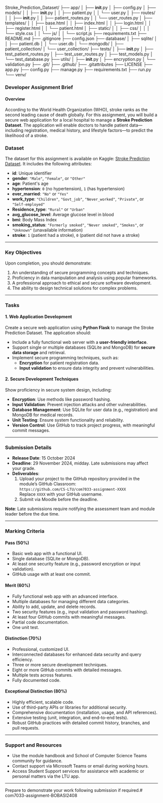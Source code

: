 Stroke_Prediction_Dataset/
├── app/
│   ├── __init__.py
│   ├── config.py
│   ├── models/
│   │   ├── __init__.py
│   │   ├── patient.py
│   │   └── user.py
│   ├── routes/
│   │   ├── __init__.py
│   │   ├── patient_routes.py
│   │   └── user_routes.py
│   ├── templates/
│   │   ├── base.html
│   │   ├── index.html
│   │   ├── login.html
│   │   ├── register.html
│   │   └── patient.html
│   ├── static/
│   │   ├── css/
│   │   │   └── style.css
│   │   └── js/
│   │       └── script.js
├── requirements.txt
├── README.md
├── .gitignore
├── config.json
├── database/
│   ├── sqlite/
│   │   ├── patient.db
│   │   └── user.db
│   └── mongodb/
│       ├── patient_collection/
│       └── user_collection/
├── tests/
│   ├── __init__.py
│   ├── test_patient_routes.py
│   ├── test_user_routes.py
│   ├── test_models.py
│   └── test_database.py
├── utils/
│   ├── __init__.py
│   ├── encryption.py
│   └── validation.py
├── .git/
├── .github/
├── .gitattributes
├── LICENSE
├── app.py
├── config.py
├── manage.py
├── requirements.txt
├── run.py
└── venv/


### Developer Assignment Brief  

#### **Overview**
According to the World Health Organization (WHO), stroke ranks as the second leading cause of death globally. For this assignment, you will build a secure web application for a local hospital to manage a **Stroke Prediction Dataset**. The application will enable doctors to handle patient data—including registration, medical history, and lifestyle factors—to predict the likelihood of a stroke.  
### **Dataset**  
The dataset for this assignment is available on Kaggle: [Stroke Prediction Dataset](https://www.kaggle.com/datasets/fedesoriano/stroke-prediction-dataset/data). It includes the following attributes:  
- **id**: Unique identifier  
- **gender**: `"Male"`, `"Female"`, or `"Other"`  
- **age**: Patient's age  
- **hypertension**: `0` (no hypertension), `1` (has hypertension)  
- **ever_married**: `"No"` or `"Yes"`  
- **work_type**: `"Children"`, `"Govt_job"`, `"Never_worked"`, `"Private"`, or `"Self-employed"`  
- **Residence_type**: `"Rural"` or `"Urban"`  
- **avg_glucose_level**: Average glucose level in blood  
- **bmi**: Body Mass Index  
- **smoking_status**: `"Formerly smoked"`, `"Never smoked"`, `"Smokes"`, or `"Unknown"` (unavailable information)  
- **stroke**: `1` (patient had a stroke), `0` (patient did not have a stroke)  

---

### **Key Objectives**
Upon completion, you should demonstrate:  
1. An understanding of secure programming concepts and techniques.  
2. Proficiency in data manipulation and analysis using popular frameworks.  
3. A professional approach to ethical and secure software development.  
4. The ability to design technical solutions for complex problems.  

---

### **Tasks**
#### **1. Web Application Development**  
Create a secure web application using **Python Flask** to manage the Stroke Prediction Dataset. The application should:  
- Include a fully functional web server with a **user-friendly interface**.  
- Support single or multiple databases (SQLite and MongoDB) for **secure data storage** and retrieval.  
- Implement secure programming techniques, such as:  
  - **Encryption** for patient registration data.  
  - **Input validation** to ensure data integrity and prevent vulnerabilities.  

#### **2. Secure Development Techniques**  
Show proficiency in secure system design, including:  
- **Encryption**: Use methods like password hashing.  
- **Input Validation**: Prevent injection attacks and other vulnerabilities.  
- **Database Management**: Use SQLite for user data (e.g., registration) and MongoDB for medical records.  
- **Unit Testing**: Ensure system functionality and reliability.  
- **Version Control**: Use GitHub to track project progress, with meaningful commit messages.  

---

### **Submission Details**
- **Release Date**: 15 October 2024  
- **Deadline**: 29 November 2024, midday. Late submissions may affect your grade.  
- **Deliverables**:  
  1. Upload your project to the GitHub repository provided in the module’s GitHub Classroom:  
     `https://github.com/CS-LTU/com7033-assignment-XXXX`  
     Replace `XXXX` with your GitHub username.  
  2. Submit via Moodle before the deadline.  

**Note**: Late submissions require notifying the assessment team and module leader before the due time.  

---

### **Marking Criteria**
#### **Pass (50%)**
- Basic web app with a functional UI.  
- Single database (SQLite or MongoDB).  
- At least one security feature (e.g., password encryption or input validation).  
- GitHub usage with at least one commit.  

#### **Merit (60%)**  
- Fully functional web app with an advanced interface.  
- Multiple databases for managing different data categories.  
- Ability to add, update, and delete records.  
- Two security features (e.g., input validation and password hashing).  
- At least four GitHub commits with meaningful messages.  
- Partial code documentation.  
- One unit test.  

#### **Distinction (70%)**  
- Professional, customized UI.  
- Interconnected databases for enhanced data security and query efficiency.  
- Three or more secure development techniques.  
- Eight or more GitHub commits with detailed messages.  
- Multiple tests across features.  
- Fully documented code.  

#### **Exceptional Distinction (80%)**  
- Highly efficient, scalable code.  
- Use of third-party APIs or libraries for additional security.  
- Comprehensive documentation (installation, usage, and API references).  
- Extensive testing (unit, integration, and end-to-end tests).  
- Robust GitHub practices with detailed commit history, branches, and pull requests.  

---

### **Support and Resources**
- Use the module handbook and School of Computer Science Teams community for guidance.  
- Contact support via Microsoft Teams or email during working hours.  
- Access Student Support services for assistance with academic or personal matters via the LTU app.  

---


Prepare to demonstrate your work following submission if required.#   c o m 7 0 3 3 - a s s i g n m e n t - B O B A S I 2 4 0 8 
 
 

